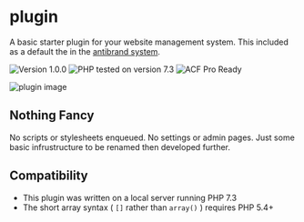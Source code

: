 # plugin

A basic starter plugin for your website management system. This included as a default the in the [antibrand system](https://github.com/antibrand/system).

![Version 1.0.0](https://img.shields.io/badge/Version-1.0.0-ffd000.svg?style=flat-square)
![PHP tested on version 7.3](https://img.shields.io/badge/PHP-tested%207.3-8892bf.svg?style=flat-square)
![ACF Pro Ready](https://img.shields.io/badge/ACF%20Pro-ready-00d3ae.svg?style=flat-square)

![plugin image](https://raw.githubusercontent.com/antibrand/plugin/master/cover.jpg)

## Nothing Fancy

No scripts or stylesheets enqueued. No settings or admin pages. Just some basic infrustructure to be renamed then developed further.

## Compatibility

* This plugin was written on a local server running PHP 7.3
* The short array syntax ( `[]` rather than `array()` ) requires PHP 5.4+
